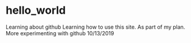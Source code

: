 # hello_world
Learning about github
Learning how to use this site. As part of my plan.
More experimenting with github 10/13/2019
